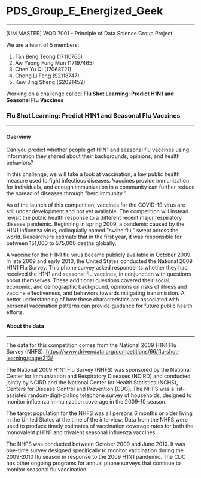 # PDS_Group_E_Energized_Geek
---
[UM MASTER] WQD 7001 - Principle of Data Science Group Project

We are a team of 5 members:
1. Tan Beng Teong (17110765)
2. Aw Yeong Fung Mun (17197465)
3. Chen Yu Qi (17068721)
4. Chong Li Feng (S2118747)
5. Kew Jing Sheng (S2021452)

Working on a challenge called: <b>Flu Shot Learning: Predict H1N1 and Seasonal Flu Vaccines</b>

### Flu Shot Learning: Predict H1N1 and Seasonal Flu Vaccines
---
#### Overview
Can you predict whether people got H1N1 and seasonal flu vaccines using information they shared about their backgrounds, opinions, and health behaviors?

In this challenge, we will take a look at vaccination, a key public health measure used to fight infectious diseases. Vaccines provide immunization for individuals, and enough immunization in a community can further reduce the spread of diseases through "herd immunity."

As of the launch of this competition, vaccines for the COVID-19 virus are still under development and not yet available. The competition will instead revisit the public health response to a different recent major respiratory disease pandemic. Beginning in spring 2009, a pandemic caused by the H1N1 influenza virus, colloquially named "swine flu," swept across the world. Researchers estimate that in the first year, it was responsible for between 151,000 to 575,000 deaths globally.

A vaccine for the H1N1 flu virus became publicly available in October 2009. In late 2009 and early 2010, the United States conducted the National 2009 H1N1 Flu Survey. This phone survey asked respondents whether they had received the H1N1 and seasonal flu vaccines, in conjunction with questions about themselves. These additional questions covered their social, economic, and demographic background, opinions on risks of illness and vaccine effectiveness, and behaviors towards mitigating transmission. A better understanding of how these characteristics are associated with personal vaccination patterns can provide guidance for future public health efforts.

#### About the data
---
The data for this competition comes from the National 2009 H1N1 Flu Survey (NHFS): https://www.drivendata.org/competitions/66/flu-shot-learning/page/213/

The National 2009 H1N1 Flu Survey (NHFS) was sponsored by the National Center for Immunization and Respiratory Diseases (NCIRD) and conducted jointly by NCIRD and the National Center for Health Statistics (NCHS), Centers for Disease Control and Prevention (CDC). The NHFS was a list-assisted random-digit-dialing telephone survey of households, designed to monitor influenza immunization coverage in the 2009-10 season.

The target population for the NHFS was all persons 6 months or older living in the United States at the time of the interview. Data from the NHFS were used to produce timely estimates of vaccination coverage rates for both the monovalent pH1N1 and trivalent seasonal influenza vaccines.

The NHFS was conducted between October 2009 and June 2010. It was one-time survey designed specifically to monitor vaccination during the 2009-2010 flu season in response to the 2009 H1N1 pandemic. The CDC has other ongoing programs for annual phone surveys that continue to monitor seasonal flu vaccination.
